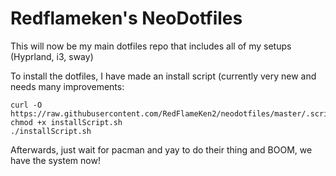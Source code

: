 # Redflameken's NeoDotfiles

This will now be my main dotfiles repo that includes all of my setups (Hyprland, i3, sway)

To install the dotfiles, I have made an install script (currently very new and needs many improvements:
```
curl -O https://raw.githubusercontent.com/RedFlameKen2/neodotfiles/master/.scripts/installScript.sh
chmod +x installScript.sh
./installScript.sh
```
Afterwards, just wait for pacman and yay to do their thing and BOOM, we have the system now! <br>
